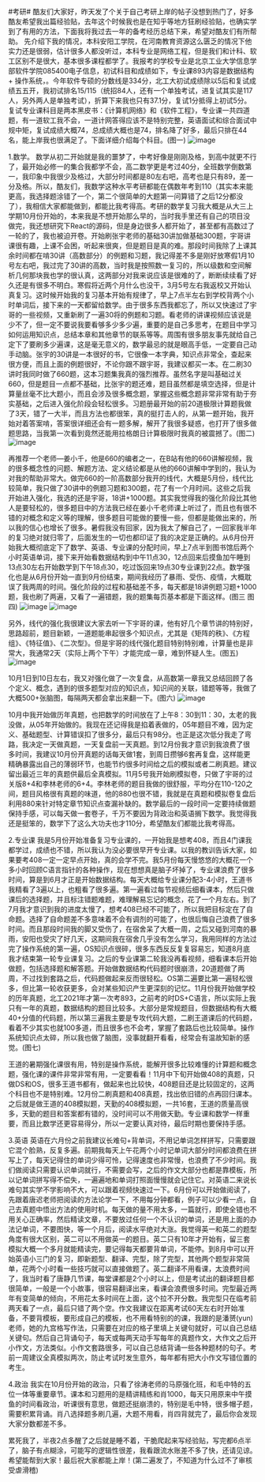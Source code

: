 #考研# 酷友们大家好，昨天发了个关于自己考研上岸的帖子没想到热门了，好多酷友希望我出篇经验贴，去年这个时候我也是在知乎等地方狂刷经验贴，也确实学到了有用的方法，下面我将我过去一年的备考经历总结下来，希望对酷友们有所帮助。
先介绍下我的情况，本科安阳工学院，在河南教育资源这么匮乏的情况下他实力还是很弱，估计很多人都没听过，本科专业是网络工程，但是我们和计科、软工区别不是很大，基本很多课程都学了。我报考的学校专业是北京工业大学信息学部软件学院085400电子信息，初试科目和成绩如下，专业课893内容是数据结构 + 操作系统，。今年软件专硕的分数线是334分，北工大初试成绩除以5后和复试成绩五五开，我初试排名15/115（统招84人，还有一个单独考试，进复试其实是117人，另外两人是单独考试），折算下来我也只有37.1分，复试1分抵得上初试5分。复试专业课科目是两本黑皮书：《计算机网络》和《软件工程》，专业课一共四道题，有一道软工我不会，一道计网答得应该不是特别完整，英语面试和综合面试中规中矩，复试成绩大概74，总成绩大概也是74，排名降了好多，最后只排在44名，能上岸我也很满足了。下面详细介绍每个科目。(图一)
![image](https://user-images.githubusercontent.com/92212984/230592335-99947e93-330d-4e14-b243-9277a125e935.png)

1.数学。
数学从初二开始就是我的噩梦了，中考好像是刚刚及格，到高中就更不行了，最开始必修一的集合我都学不会，高二数学更是考过40分，全班数学倒数第一，我印象中我很少及格过，大部分时间都是80左右吧，高考也是只有89，差一分及格。所以，酷友们，我数学这种水平考研都能在偶数年考到110（其实本来能更高，我选择题涂错了一个，第二个很简单的大题第一问算错了之后12分都没了），我相信大家都能做到，都能比我考得高。考研的数学复习我大概是从大三上学期10月份开始的，本来我是不想开始那么早的，当时我手里还有自己的项目没做完，我还想研究下React的源码，但是身边很多人都开始了，甚至都有高数过了一轮的了，我也被迫开卷。开始刷张宇老师的基础30讲加做基础300题，宇哥讲课很有趣，上课不会困，听起来很爽，但是题目是真的难。那段时间我除了上课其余时间都在啃30讲（高数部分）的例题和习题，我记得差不多是刚好放寒假1月10号左右吧，我过完了30讲的高数，当时我是按照数一复习的，所以级数和空间解析几何那块我也学的很认真，这两部分对我来说应该是很难的了，断断续续看了好久还是有很多不明白。寒假将近两个月什么也没干，3月5号左右我返校又开始认真复习。这时候开始我的复习基本开始有规律了，早上7点半左右到学校背两个小时单词后，接下来的一天都留给数学。由于很多东西我都忘了，所以又快速过了宇哥的一些视频，又重新刷了一遍30将的例题和习题。看老师的讲课视频应该说是少不了，但一定不要说我要看够多少多少遍，重要的是自己多思考，在题目中学习如何运用知识点，总结本章和其他章节的联系等等。周围有很多朋友事先就给自己定下了要刷多少遍课，这是毫无意义的，数学最忌的就是眼高手低，一定要自己动手动脑。张宇的30讲是一本很好的书，它很像一本字典，知识点非常全，查起来很方便，而且上面的例题很好，不论你跟不跟宇哥，我建议都买一本。在二刷30讲时我同时做了660题，这本习题集我真的强烈推荐。虽然名字是叫基础过关660，但是题目一点都不基础，比张宇的题还难，题目虽然都是填空选择，但是计算量丝毫不比大题小，而且会涉及很多概念题，掌握这些概念题非常非常有助于夯实基础，之后进入强化阶段会轻松很多。习题册最开始的前20道极限计算题我做了3天，错了一大半，而且方法也都很笨，真的挺打击人的，从第一题开始，我开始对着答案啃，答案很详细还会有一题多解，解开了我很多疑惑，也打开了很多做题思路，当我第一次看到竟然还能用拉格朗日计算极限时我真的被震撼了。(图二)
![image](https://user-images.githubusercontent.com/92212984/230592375-a4c18d9a-c7a8-49a2-80f3-503713ff5232.png)

再推荐一个老师—姜小千，他是660的编者之一，在B站有他的660讲解视频，我的很多概念性的问题、解题方法、定义结论都是从他的660讲解中学到的，我认为对我的帮助非常大。做完660的一阶高数部分我开的线代，大概是5月份，线代比较简单，我只做了30讲中的例题习题和300题，花了有一个月时间。这些之后我开始进入强化，我选的还是宇哥，18讲+1000题。其实我觉得我的强化阶段比其他人是要轻松的，很多题目中的方法我已经在姜小千老师课上听过了，而且也有很不错的对概念和定义等的理解，很多题目可能做的要慢一些，但都是能做出来的，所以我的信心也增长了很多。暑假我没有回家，因为我太了解自己了，一回家我半年的复习绝对就归零了，后面发生的一切也都印证了我的决定是正确的。从6月份开始我大概彻底定下了数学、英语、专业课的分配时间，早上7点半到图书馆后两个小时英语单词，接下来开始看数据结构到中午11点30，12点回来后摸鱼加午睡到13点30左右开始数学到下午18点30，吃过饭回来19点30专业课到22点。数学强化也是从6月份开始一直到9月份结束，期间我经历了暴雨、受伤、疫情，大概耽误了我两周的时间。强化阶段的过程和基础差不多，每天都是18讲例题习题+1000题，我也刷了两遍，又看了一遍错题，我的题集每页基本都是下面这样。(图三 图四)
![image](https://user-images.githubusercontent.com/92212984/230592469-7010eb3d-d69c-4ccc-8cee-033186630b17.png)
![image](https://user-images.githubusercontent.com/92212984/230592483-5e5426bb-1c46-444c-82be-75eaee257675.png)

另外，线代的强化我很建议大家去听一下宇哥的课，他有好几个章节讲的特别好，思路超前，题目新颖，一道题能串起很多个知识点，尤其是《矩阵的秩》、《方程组》、《特征值》、《二次型》。但是宇哥的线代强化题目特别特别难，计算量也是非常大，我通常2天（实际上两个下午）才能完成一章，难到怀疑人生。(图五)
![image](https://user-images.githubusercontent.com/92212984/230592504-fecdbf07-9d93-4915-bdd4-42d44e42c1bd.png)

10月1日到10日左右，我又对强化做了一次复盘，从高数第一章我又总结回顾了各个定义、概念，遇到的很多题型对应的知识点，知识间的关联，错题等等，我做了大概500+张脑图，每隔两天都会拿出来翻一下。(图六)
![image](https://user-images.githubusercontent.com/92212984/230592519-4bd609f5-1523-4796-b223-99539b355da7.png)

10月中我开始做历年真题，也把数学的时间放在了上午8：30到11：30，太老的我没做，从05年开始做的。我现在还记得我是掐着表做的，05年题目不难，因为定义、基础题型、计算错误扣了很多分，最后只有98分。也正是这次低分我走了弯路，我决定一天做真题，一天复盘前一天真题。到12月份我才意识到我浪费了很多时间，我建议10月份开真题的话每天做1套，到周日攒够6套再复盘，这样能更精确暴露出自己的薄弱环节，也能节约很多时间给之后的模拟或者二刷真题。建议留出最近三年的真题供最后全真模拟。11月5号我开始刷模拟卷，只做了宇哥的过关版8+4和李林老师的6+4。李林老师的题目我做的很舒服，平均分在110-120之间，题目风格很有真题的味道，他的880也很不错，我就是在真题和模拟卷复盘后利用880来针对特定章节知识点查漏补缺的。数学最后的一段时间一定要持续做题保持手感，可以每天做一套卷子，千万不要因为背政治和英语搁下数学。我觉得我还是挺笨的，数学下了这么大功夫也才110分，希望酷友们都能比我考得高。

2.专业课
我是5月份开始准备复习专业课的，一开始我是想考408，而且4门课我都学过，成绩也不错，所以我认为没必要很早开专业课。以我的教训告诉大家，如果要考408一定一定早点开始，真的会学不完。我5月份每天慢悠悠的大概花一个多小时回顾C语言指针的各种操作，现在想想真是脑子坏掉了，专业课浪费了很多时间，算是到6月才正是开始数据结构。每天大概给专业课分配3-4小时，王道书我精看了3遍以上，也粗看了很多遍。第一遍看过每节视频后细看课本，然后只做课后的选择题，并且标注错题难题，难理解易忘记的概念，花了一个月左右。到了7月我才意识到我的进度太慢了，想考408已经不可能了，所以我把目标定在了自命题。选择了自命题差不多意味着不会有调剂的可能了，也很后悔自己浪费了很多时间。而且那段时间我的脚又受伤了，在宿舍呆了大概一周，之后又碰到河南的暴雨，安阳也受灾了好几天，这期间我在宿舍几乎没有怎么学习，我用同样的方法过完了操作系统的第一遍，OS知识点很碎，很多东西反反复复容易忘，知道8月底我才结束第一轮专业课复习。之后的专业课第二轮我没再看视频，细看课本后开始做题，包括选择题和解答题。开始做数据结构代码题时很崩溃，20道题做了两周，不过找到套路之后，代码题做起来反而很轻松。OS第二遍要比第一遍轻松很多，但比第一轮收获更多，会对某些知识产生更深刻的记忆。11月份我开始做学校的历年真题，北工2021年才第一次考893，之前考的时DS+C语言，所以实际上我只有一年的真题，数据结构的题目比较多。大部分是常规题目，但数据结构有大概40+分值的代码题，所以第三遍我主要是专攻代码大题，二刷王道课后的代码题，看着不少其实也就100多道，而且很多也不会考，掌握了套路后也比较简单。操作系统知识点太碎，所以我也做了脑图，没事就翻开看看，经常会有温故知新的感觉。(图七)

王道的暑期强化课很有用，特别是操作系统，能解开很多比较难懂的计算题和概念题，强化课的课件非常非常有用，一定要看看！11月中下旬开始做408的真题，只做DS和OS，很多王道书都有，做起来也比较快，408题目还是比较固定的，这两个科目也不是特别难。12月份二刷真题和408真题，找出依旧错的点再回归课本。之后就是做王道的408模拟题，天勤的408模拟题，一共16套，王道的质量高很多，天勤的题目和答案都有错的，没时间可以不用做天勤。专业课和数学一样重要，而且比数学还更容易得分，所以一定要认真对待，最后时期也要保持手感。

3.英语
英语在六月份之前我建议长难句+背单词，不用记单词怎样拼写，只需要跟它混个脸熟，反复多遍。前期我每天上午花两个小时记单词大部分时间都浪费在拼写上了，每天记得住的单词少得可怜，记得速度也非常慢，也浪费了不少时间。我们做阅读只需要认识单词就行，不需要会写，之后的作文大部分也都是靠模板，所以记单词拼写得不偿失，一遍遍地和单词打照面慢慢就会记住它。对英语二来说长难句其实学不学影响不大，可以跟着视频快速过一下。6月份可以开始做阅读了，先跟着唐迟老师把阅读的方法论学一下，不用每分钟都看，例子可以少看一点，自己去真题中悟出方法的使用时机。每天做的量不用太多，一篇就行，即使全错也不用关心正确率，然后精读文章，不要放过任何一个不认识的单词，还是用上面的办法记单词，不要图快，等一个月后，阅读水平绝对大涨。我觉得英一和英二的题型角度有很大区别，英二可以不用做英一的题目。英二只有10年才开始有，留三套模拟大概一个多月就能精读完，要记得每天都要背单词，不能停。到8月中可以开始英语小三门的复习，即新题型、翻译、完型，除了完型，其他两个题型非常简单，花两个小时看一些技巧就可以直接做题了。英二翻译不用看课，太浪费时间了，我当时看了唐静几节课，每堂课都是2个小时以上，但是考试出的翻译题目都很简单，一般是一个小故事，很容易翻译出来，看课会浪费很多时间。完型最近两年有变简单的倾向，不用花太多时间在上面，这个拉不开分数。我完型只在临考前两天看了一点，最后只错了两个空。作文我建议在距离考试60天左右时开始准备，不要背模板，要形成自己的模板，也不用看特别的的课，我跟的是潘赟(yun)老师，她的九宫格写作法，只需要在对应的格子里填上关键句就好，可以自己总结关键句。然后自己背诵句子，每天或每两天动手写每年的真题作文，大作文之后开小作文，方法类似。小作文套路很多，可以自己总结背诵一些各种题材的句子。考前一周建议全真模拟两次，防止考试时发生意外，每年都有把大小作文写错位置的考生。

4.政治
我实在10月份开始的政治，只看了徐涛老师的马原强化班，和毛中特的五位一体等重要章节。课本和习题用的是精讲精练和肖1000，每天只用原来中午摸鱼的时间看政治，听课很有意思，做题还挺崩溃的，特别是毛中特，很多帽子题，需要积累背诵。肖八选择题多刷几遍，大题不用看，肖四背就完了，最后你会发现大家分数都差不多。

累死我了，半夜2点多醒了之后就是睡不着，干脆爬起来写经验贴，写完都6点半了，脑子有点糊涂，可能写的逻辑性很差，我看跟流水账差不多了快，还请见谅。希望能帮到大家！最后祝大家都能上岸！(第二遍发了，不知道为什么过不了审核受虐滑稽)






